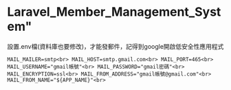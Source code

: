 # Laravel_Member_Management_System" 

設置.env檔(資料庫也要修改)，才能發郵件，記得到google開啟低安全性應用程式

``
MAIL_MAILER=smtp<br>
MAIL_HOST=smtp.gmail.com<br>
MAIL_PORT=465<br>
MAIL_USERNAME="gmail帳號"<br>
MAIL_PASSWORD="gmail密碼"<br>
MAIL_ENCRYPTION=ssl<br>
MAIL_FROM_ADDRESS="gmail帳號@gmail.com"<br>
MAIL_FROM_NAME="${APP_NAME}"<br>
``
